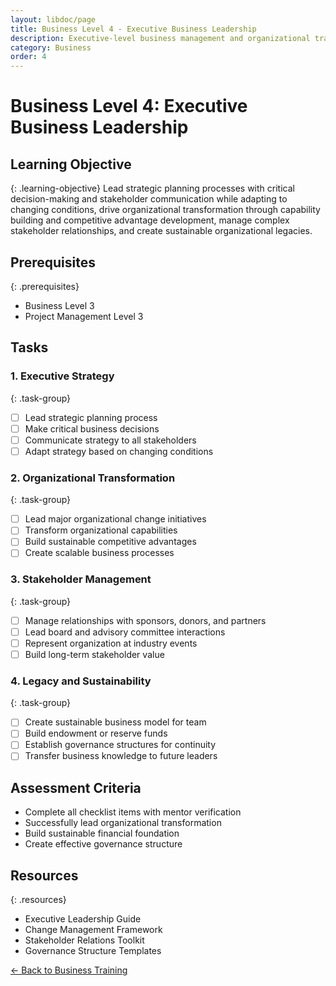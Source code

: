 ```yaml
---
layout: libdoc/page
title: Business Level 4 - Executive Business Leadership
description: Executive-level business management and organizational transformation
category: Business
order: 4
---
```


# Business Level 4: Executive Business Leadership

## Learning Objective
{: .learning-objective}
Lead strategic planning processes with critical decision-making and stakeholder communication while adapting to changing conditions, drive organizational transformation through capability building and competitive advantage development, manage complex stakeholder relationships, and create sustainable organizational legacies.

## Prerequisites
{: .prerequisites}
- Business Level 3
- Project Management Level 3

## Tasks

### 1. Executive Strategy
{: .task-group}
- [ ] Lead strategic planning process
- [ ] Make critical business decisions
- [ ] Communicate strategy to all stakeholders
- [ ] Adapt strategy based on changing conditions

### 2. Organizational Transformation
{: .task-group}
- [ ] Lead major organizational change initiatives
- [ ] Transform organizational capabilities
- [ ] Build sustainable competitive advantages
- [ ] Create scalable business processes

### 3. Stakeholder Management
{: .task-group}
- [ ] Manage relationships with sponsors, donors, and partners
- [ ] Lead board and advisory committee interactions
- [ ] Represent organization at industry events
- [ ] Build long-term stakeholder value

### 4. Legacy and Sustainability
{: .task-group}
- [ ] Create sustainable business model for team
- [ ] Build endowment or reserve funds
- [ ] Establish governance structures for continuity
- [ ] Transfer business knowledge to future leaders

## Assessment Criteria
- Complete all checklist items with mentor verification
- Successfully lead organizational transformation
- Build sustainable financial foundation
- Create effective governance structure

## Resources
{: .resources}
- Executive Leadership Guide
- Change Management Framework
- Stakeholder Relations Toolkit
- Governance Structure Templates

[← Back to Business Training](../)